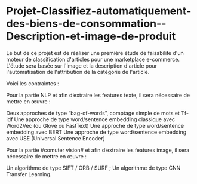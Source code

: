 # Projet-Classifiez-automatiquement-des-biens-de-consommation--Description-et-image-de-produit

Le but de ce projet est de réaliser une première étude de faisabilité d'un moteur de classification d'articles pour une marketplace e-commerce. L'étude sera basée sur l'image et la description d'article pour l'automatisation de l'attribution de la catégorie de l'article.

Voici les contraintes :

Pour la partie NLP et afin d’extraire les features texte, il sera nécessaire de mettre en œuvre :

Deux approches de type “bag-of-words”, comptage simple de mots et Tf-idf
Une approche de type word/sentence embedding classique avec Word2Vec (ou Glove ou FastText)
Une approche de type word/sentence embedding avec BERT
Une approche de type word/sentence embedding avec USE (Universal Sentence Encoder)

Pour la partie #comuter vision# et afin d’extraire les features image, il sera nécessaire de mettre en œuvre :

Un algorithme de type SIFT / ORB / SURF ;
Un algorithme de type CNN Transfer Learning.
